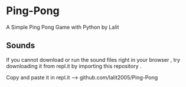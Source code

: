 # Ping-Pong
A Simple Ping Pong Game with Python by Lalit

## Sounds
If you cannot download or run the sound files right in your browser , try downloading it from repl.it by importing this repository .

Copy and paste it in repl.it --> github.com/lalit2005/Ping-Pong
